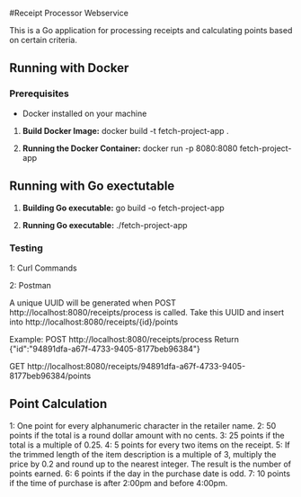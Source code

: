 #Receipt Processor Webservice

This is a Go application for processing receipts and calculating points based on certain criteria.

## Running with Docker
### Prerequisites
- Docker installed on your machine

1. **Build Docker Image:**
docker build -t fetch-project-app .

2. **Running the Docker Container:**
docker run -p 8080:8080 fetch-project-app

## Running with Go exectutable 

1. **Building Go executable:**
   go build -o fetch-project-app
   
2. **Running Go executable:**
   ./fetch-project-app

### Testing
1: Curl Commands

2: Postman

A unique UUID will be generated when POST http://localhost:8080/receipts/process is called.
Take this UUID and insert into http://localhost:8080/receipts/{id}/points

Example:
POST http://localhost:8080/receipts/process
Return
{"id":"94891dfa-a67f-4733-9405-8177beb96384"}

GET http://localhost:8080/receipts/94891dfa-a67f-4733-9405-8177beb96384/points
## Point Calculation 
1: One point for every alphanumeric character in the retailer name.
2: 50 points if the total is a round dollar amount with no cents.
3: 25 points if the total is a multiple of 0.25.
4: 5 points for every two items on the receipt.
5: If the trimmed length of the item description is a multiple of 3, multiply the price by 0.2 and round up to the nearest integer. The result is the number of points earned.
6: 6 points if the day in the purchase date is odd.
7: 10 points if the time of purchase is after 2:00pm and before 4:00pm.
